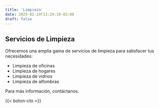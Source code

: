 ```yaml
---
title: 'Limpieza'
date: 2025-02-24T13:24:19-03:00
draft: false
---
```


## Servicios de Limpieza

Ofrecemos una amplia gama de servicios de limpieza para satisfacer tus necesidades:

* Limpieza de oficinas
* Limpieza de hogares
* Limpieza de vidrios
* Limpieza de alfombras

Para más información, contáctanos.

{{< boton-cto >}}